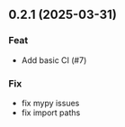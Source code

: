 ## 0.2.1 (2025-03-31)

### Feat

- Add basic CI (#7)

### Fix

- fix mypy issues
- fix import paths
